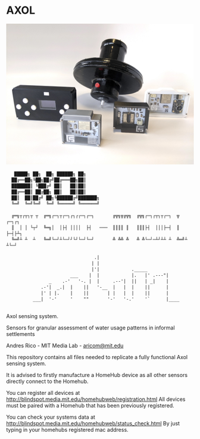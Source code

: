 # AXOL

<img src="images/axol_system.jpeg">

```
   █████╗ ██╗  ██╗ ██████╗ ██╗     
  ██╔══██╗╚██╗██╔╝██╔═══██╗██║     
  ███████║ ╚███╔╝ ██║   ██║██║     
  ██╔══██║ ██╔██╗ ██║   ██║██║     
  ██║  ██║██╔╝ ██╗╚██████╔╝███████╗
  ╚═╝  ╚═╝╚═╝  ╚═╝ ╚═════╝ ╚══════╝

  ╔═╗┬┌┬┐┬ ┬  ╔═╗┌─┐┬┌─┐┌┐┌┌─┐┌─┐       ╔╦╗╦╔╦╗  ╔╦╗┌─┐┌┬┐┬┌─┐  ╦  ┌─┐┌┐
  ║  │ │ └┬┘  ╚═╗│  │├┤ ││││  ├┤   ───  ║║║║ ║   ║║║├┤  │││├─┤  ║  ├─┤├┴┐
  ╚═╝┴ ┴  ┴   ╚═╝└─┘┴└─┘┘└┘└─┘└─┘       ╩ ╩╩ ╩   ╩ ╩└─┘─┴┘┴┴ ┴  ╩═╝┴ ┴└─┘

                                 .|
                                | |
                                |'|            ._____
                        ___    |  |            |.   |' .---"|
                _    .-'   '-. |  |     .--'|  ||   | _|    |
             .-'|  _.|  |    ||   '-__  |   |  |    ||      |
             |' | |.    |    ||       | |   |  |    ||      |
          ___|  '-'     '    ""       '-'   '-.'    '`      |____


```

Axol sensing system. 

Sensors for granular assessment of water usage
patterns in informal settlements

Andres Rico - MIT Media Lab - aricom@mit.edu

This repository contains all files needed to replicate a fully functional Axol sensing system.

It is advised to firstly manufacture a HomeHub device as all other sensors directly connect to the Homehub. 

You can register all devices at http://blindspot.media.mit.edu/homehubweb/registration.html
All devices must be paired with a Homehub that has been previously registered. 

You can check your systems data at http://blindspot.media.mit.edu/homehubweb/status_check.html
By just typing in your homehubs registered mac address. 
